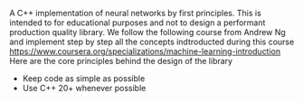 A C++ implementation of neural networks by first principles. This is intended to for educational purposes and not to design a performant production quality library.
We follow the following course from Andrew Ng and implement step by step all the concepts indtroducted during this course
https://www.coursera.org/specializations/machine-learning-introduction
Here are the core principles behind the design of the library
* Keep code as simple as possible
* Use C++ 20+ whenever possible

